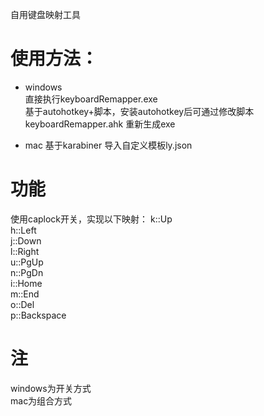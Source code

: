 自用键盘映射工具
# 使用方法：
* windows   
直接执行keyboardRemapper.exe   
基于autohotkey+脚本，安装autohotkey后可通过修改脚本keyboardRemapper.ahk 重新生成exe

* mac
基于karabiner
导入自定义模板ly.json

# 功能
使用caplock开关，实现以下映射：
k::Up  
h::Left  
j::Down  
l::Right  
u::PgUp  
n::PgDn  
i::Home  
m::End  
o::Del  
p::Backspace  

# 注
windows为开关方式  
mac为组合方式

